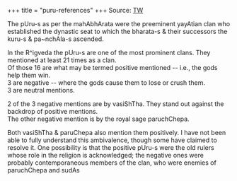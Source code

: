 +++
title = "puru-references"
+++
Source: [TW](https://twitter.com/blog_supplement/status/1682607805272846336)

The pUru-s as per the mahAbhArata were the preeminent yayAtian clan who established the dynastic seat to which the bharata-s & their successors the kuru-s & pa~nchAla-s ascended. 

In the R^igveda the pUru-s are one of the most prominent clans. They mentioned at least 21 times as a clan.  
Of those 16 are what may be termed positive mentioned -- i.e., the gods help them win.  
3 are negative -- where the gods cause them to lose or crush them.  
3 are neutral mentions. 

2 of the 3 negative mentions are by vasiShTha. They stand out against the backdrop of positive mentions.  
The other negative mention is by the royal sage paruchChepa. 

Both vasiShTha & paruChepa also mention them positively. I have not been able to fully understand this ambivalence, though some have claimed to resolve it. One possibility is that the positive pUru-s were the old rulers whose role in the religion is acknowledged; the negative ones were probably contemporaneous members of the clan, who were enemies of paruchChepa and sudAs


